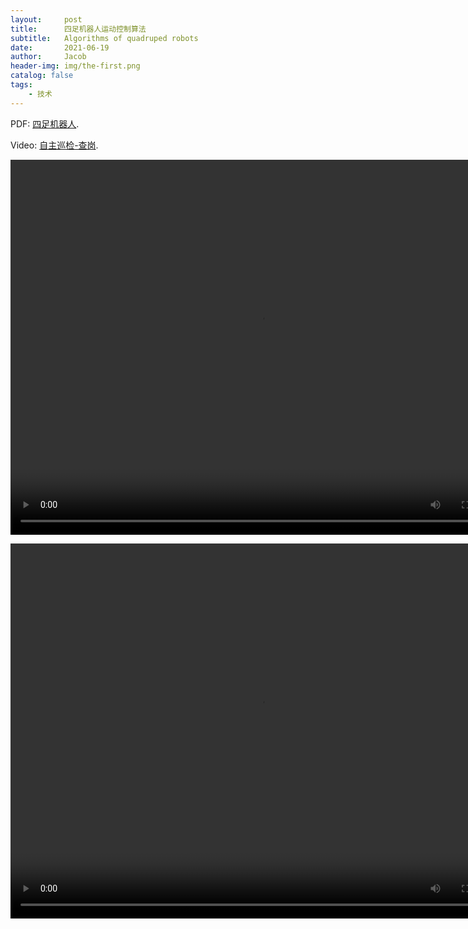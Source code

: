 ```yaml
---
layout:     post
title:      四足机器人运动控制算法
subtitle:   Algorithms of quadruped robots
date:       2021-06-19
author:     Jacob
header-img: img/the-first.png
catalog: false
tags:
    - 技术
---
```


<p>PDF: <a href="https://jacobck163.github.io/files/%E5%9B%9B%E8%B6%B3%E6%9C%BA%E5%99%A8%E4%BA%BA.pdf">四足机器人</a>.</p>

<p>Video: <a href="https://jacobck163.github.io/files/%E8%87%AA%E4%B8%BB%E5%B7%A1%E6%A3%80_%E5%91%98%E5%B7%A5%E4%BA%BA%E6%95%B0%E6%A3%80%E6%9F%A5.mp4">自主巡检-查岗</a>.</p>

<video src="https://jacobck163.github.io/files/%E8%87%AA%E4%B8%BB%E5%B7%A1%E6%A3%80_%E5%91%98%E5%B7%A5%E4%BA%BA%E6%95%B0%E6%A3%80%E6%9F%A5.mp4" width="800px" height="600px" controls="controls"></video>

<video src="{{site.baseurl}}/files/视觉跟随.mp4" width="800px" height="600px" controls="controls"></video>
